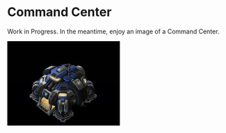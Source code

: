 # Command Center

Work in Progress. In the meantime, enjoy an image of a Command Center.

![Command Center Image](command_center.jpeg)
